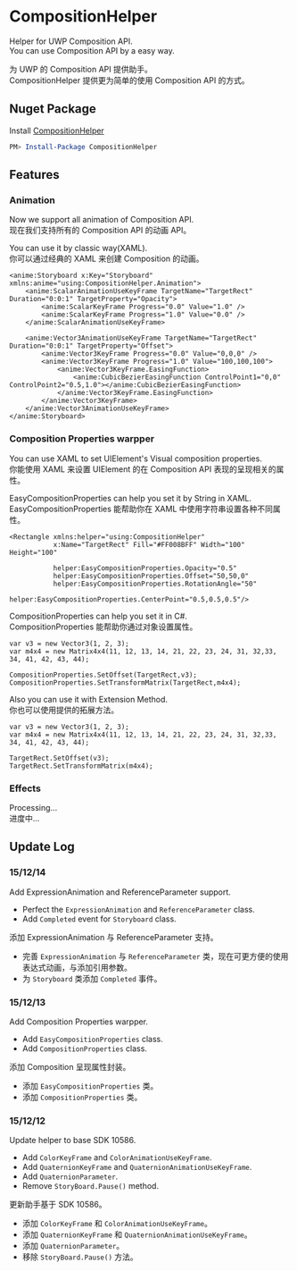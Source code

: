 # CompositionHelper
Helper for UWP Composition API.    
You can use Composition API by a easy way.  

为 UWP 的 Composition API 提供助手。  
CompositionHelper 提供更为简单的使用 Composition API 的方式。  

## Nuget Package
Install [CompositionHelper](https://www.nuget.org/packages/CompositionHelper/)
```PowerShell
PM> Install-Package CompositionHelper 
```

## Features
### Animation
Now we support all animation of Composition API.   
现在我们支持所有的 Composition API 的动画 API。  

You can use it by classic way(XAML).   
你可以通过经典的 XAML 来创建 Composition 的动画。  
```XAML
<anime:Storyboard x:Key="Storyboard" xmlns:anime="using:CompositionHelper.Animation">
    <anime:ScalarAnimationUseKeyFrame TargetName="TargetRect" Duration="0:0:1" TargetProperty="Opacity">
        <anime:ScalarKeyFrame Progress="0.0" Value="1.0" />
        <anime:ScalarKeyFrame Progress="1.0" Value="0.0" />
    </anime:ScalarAnimationUseKeyFrame>

    <anime:Vector3AnimationUseKeyFrame TargetName="TargetRect" Duration="0:0:1" TargetProperty="Offset">
        <anime:Vector3KeyFrame Progress="0.0" Value="0,0,0" />
        <anime:Vector3KeyFrame Progress="1.0" Value="100,100,100">
            <anime:Vector3KeyFrame.EasingFunction>
                <anime:CubicBezierEasingFunction ControlPoint1="0,0" ControlPoint2="0.5,1.0"></anime:CubicBezierEasingFunction>
            </anime:Vector3KeyFrame.EasingFunction>
        </anime:Vector3KeyFrame>
    </anime:Vector3AnimationUseKeyFrame>
</anime:Storyboard>
```

### Composition Properties warpper
You can use XAML to set UIElement's Visual composition properties.  
你能使用 XAML 来设置 UIElement 的在 Composition API 表现的呈现相关的属性。 

EasyCompositionProperties can help you set it by String in XAML.  
EasyCompositionProperties 能帮助你在 XAML 中使用字符串设置各种不同属性。
```XAML
<Rectangle xmlns:helper="using:CompositionHelper" 
           x:Name="TargetRect" Fill="#FF008BFF" Width="100" Height="100"
           
           helper:EasyCompositionProperties.Opacity="0.5" 
           helper:EasyCompositionProperties.Offset="50,50,0"
           helper:EasyCompositionProperties.RotationAngle="50"
           helper:EasyCompositionProperties.CenterPoint="0.5,0.5,0.5"/>
```

CompositionProperties can help you set it in C#.  
CompositionProperties 能帮助你通过对象设置属性。  
```CSharp
var v3 = new Vector3(1, 2, 3);
var m4x4 = new Matrix4x4(11, 12, 13, 14, 21, 22, 23, 24, 31, 32,33, 34, 41, 42, 43, 44);

CompositionProperties.SetOffset(TargetRect,v3);
CompositionProperties.SetTransformMatrix(TargetRect,m4x4);
```

Also you can use it with Extension Method.  
你也可以使用提供的拓展方法。
```CSharp
var v3 = new Vector3(1, 2, 3);
var m4x4 = new Matrix4x4(11, 12, 13, 14, 21, 22, 23, 24, 31, 32,33, 34, 41, 42, 43, 44);

TargetRect.SetOffset(v3);
TargetRect.SetTransformMatrix(m4x4);
```

### Effects
Processing...  
进度中...  

## Update Log 

### 15/12/14
Add ExpressionAnimation and ReferenceParameter support.
- Perfect the `ExpressionAnimation` and `ReferenceParameter` class.
- Add `Completed` event for `Storyboard` class.

添加 ExpressionAnimation 与 ReferenceParameter 支持。
- 完善 `ExpressionAnimation` 与 `ReferenceParameter` 类，现在可更方便的使用表达式动画，与添加引用参数。
- 为 `Storyboard` 类添加 `Completed` 事件。

### 15/12/13
Add Composition Properties warpper.
- Add `EasyCompositionProperties` class.
- Add `CompositionProperties` class.

添加 Composition 呈现属性封装。
- 添加 `EasyCompositionProperties` 类。
- 添加 `CompositionProperties` 类。

### 15/12/12
Update helper to base SDK 10586.  
- Add `ColorKeyFrame` and `ColorAnimationUseKeyFrame`.  
- Add `QuaternionKeyFrame` and `QuaternionAnimationUseKeyFrame`.  
- Add `QuaternionParameter`.  
- Remove `StoryBoard.Pause()` method.  

更新助手基于 SDK 10586。
- 添加 `ColorKeyFrame` 和 `ColorAnimationUseKeyFrame`。
- 添加 `QuaternionKeyFrame` 和 `QuaternionAnimationUseKeyFrame`。
- 添加 `QuaternionParameter`。
- 移除 `StoryBoard.Pause()` 方法。
